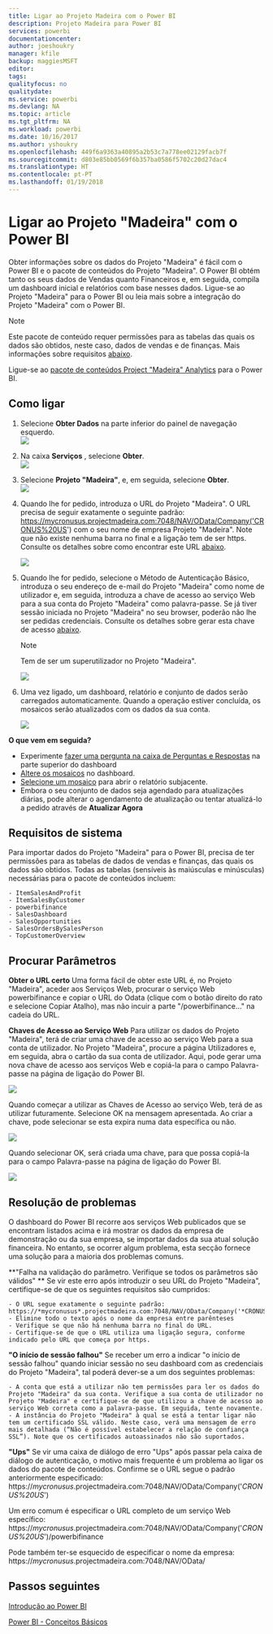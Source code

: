```yaml
---
title: Ligar ao Projeto Madeira com o Power BI
description: Projeto Madeira para Power BI
services: powerbi
documentationcenter: 
author: joeshoukry
manager: kfile
backup: maggiesMSFT
editor: 
tags: 
qualityfocus: no
qualitydate: 
ms.service: powerbi
ms.devlang: NA
ms.topic: article
ms.tgt_pltfrm: NA
ms.workload: powerbi
ms.date: 10/16/2017
ms.author: yshoukry
ms.openlocfilehash: 449f6a9363a40895a2b53c7a778ee02129facb7f
ms.sourcegitcommit: d803e85bb0569f6b357ba0586f5702c20d27dac4
ms.translationtype: HT
ms.contentlocale: pt-PT
ms.lasthandoff: 01/19/2018
---
```

# <a name="connect-to-project-madeira-with-power-bi"></a>Ligar ao Projeto "Madeira" com o Power BI
Obter informações sobre os dados do Projeto "Madeira" é fácil com o Power BI e o pacote de conteúdos do Projeto "Madeira". O Power BI obtém tanto os seus dados de Vendas quanto Financeiros e, em seguida, compila um dashboard inicial e relatórios com base nesses dados.
Ligue-se ao Projeto "Madeira" para o Power BI ou leia mais sobre a integração do Projeto "Madeira" com o Power BI.

>[!NOTE]
>Este pacote de conteúdo requer permissões para as tabelas das quais os dados são obtidos, neste caso, dados de vendas e de finanças. Mais informações sobre requisitos [abaixo](#Requirements).

Ligue-se ao [pacote de conteúdos Project "Madeira" Analytics](https://app.powerbi.com/getdata/services/project-madeira) para o Power BI.

## <a name="how-to-connect"></a>Como ligar
1. Selecione **Obter Dados** na parte inferior do painel de navegação esquerdo.  
    ![](media/service-connect-to-project-madeira/getdata.png)
2. Na caixa **Serviços** , selecione **Obter**.  
    ![](media/service-connect-to-project-madeira/services.png)
3. Selecione **Projeto "Madeira"**, e, em seguida, selecione **Obter**.  
    ![](media/service-connect-to-project-madeira/projectmadeira.png)
4. Quando lhe for pedido, introduza o URL do Projeto "Madeira". O URL precisa de seguir exatamente o seguinte padrão: https://mycronusus.projectmadeira.com:7048/NAV/OData/Company('CRONUS%20US') com o seu nome de empresa Projeto "Madeira". Note que não existe nenhuma barra no final e a ligação tem de ser https. Consulte os detalhes sobre como encontrar este URL [abaixo](#FindingParams).  
   
    ![](media/service-connect-to-project-madeira/params.png)
5. Quando lhe for pedido, selecione o Método de Autenticação Básico, introduza o seu endereço de e-mail do Projeto "Madeira" como nome de utilizador e, em seguida, introduza a chave de acesso ao serviço Web para a sua conta do Projeto "Madeira" como palavra-passe. Se já tiver sessão iniciada no Projeto "Madeira" no seu browser, poderão não lhe ser pedidas credenciais. Consulte os detalhes sobre gerar esta chave de acesso [abaixo](#FindingParams).  
   
    >[!NOTE]
    >Tem de ser um superutilizador no Projeto "Madeira".
   
    ![](media/service-connect-to-project-madeira/creds.png)
6. Uma vez ligado, um dashboard, relatório e conjunto de dados serão carregados automaticamente. Quando a operação estiver concluída, os mosaicos serão atualizados com os dados da sua conta.  
   
    ![](media/service-connect-to-project-madeira/dashboard.png)

**O que vem em seguida?**

* Experimente [fazer uma pergunta na caixa de Perguntas e Respostas](power-bi-q-and-a.md) na parte superior do dashboard
* [Altere os mosaicos](service-dashboard-edit-tile.md) no dashboard.
* [Selecione um mosaico](service-dashboard-tiles.md) para abrir o relatório subjacente.
* Embora o seu conjunto de dados seja agendado para atualizações diárias, pode alterar o agendamento de atualização ou tentar atualizá-lo a pedido através de **Atualizar Agora**

<a name="Requirements"></a>

## <a name="system-requirements"></a>Requisitos de sistema
Para importar dados do Projeto "Madeira" para o Power BI, precisa de ter permissões para as tabelas de dados de vendas e finanças, das quais os dados são obtidos. Todas as tabelas (sensíveis às maiúsculas e minúsculas) necessárias para o pacote de conteúdos incluem:  

    - ItemSalesAndProfit  
    - ItemSalesByCustomer  
    - powerbifinance  
    - SalesDashboard  
    - SalesOpportunities  
    - SalesOrdersBySalesPerson  
    - TopCustomerOverview  

<a name="FindingParams"></a>

## <a name="finding-parameters"></a>Procurar Parâmetros
**Obter o URL certo** Uma forma fácil de obter este URL é, no Projeto "Madeira", aceder aos Serviços Web, procurar o serviço Web powerbifinance e copiar o URL do Odata (clique com o botão direito do rato e selecione Copiar Atalho), mas não incuir a parte "/powerbifinance…" na cadeia do URL.

**Chaves de Acesso ao Serviço Web** Para utilizar os dados do Projeto "Madeira", terá de criar uma chave de acesso ao serviço Web para a sua conta de utilizador. No Projeto "Madeira", procure a página Utilizadores e, em seguida, abra o cartão da sua conta de utilizador. Aqui, pode gerar uma nova chave de acesso aos serviços Web e copiá-la para o campo Palavra-passe na página de ligação do Power BI.

![](media/service-connect-to-project-madeira/accesskey.png)

Quando começar a utilizar as Chaves de Acesso ao serviço Web, terá de as utilizar futuramente. Selecione OK na mensagem apresentada.
Ao criar a chave, pode selecionar se esta expira numa data específica ou não.

![](media/service-connect-to-project-madeira/accesskey2.png)

Quando selecionar OK, será criada uma chave, para que possa copiá-la para o campo Palavra-passe na página de ligação do Power BI.

![](media/service-connect-to-project-madeira/accesskey3.png)

## <a name="troubleshooting"></a>Resolução de problemas
O dashboard do Power BI recorre aos serviços Web publicados que se encontram listados acima e irá mostrar os dados da empresa de demonstração ou da sua empresa, se importar dados da sua atual solução financeira. No entanto, se ocorrer algum problema, esta secção fornece uma solução para a maioria dos problemas comuns.

**"Falha na validação do parâmetro. Verifique se todos os parâmetros são válidos" ** Se vir este erro após introduzir o seu URL do Projeto "Madeira", certifique-se de que os seguintes requisitos são cumpridos:  

    - O URL segue exatamente o seguinte padrão: https://*mycronusus*.projectmadeira.com:7048/NAV/OData/Company('*CRONUS%20US*')  
    - Elimine todo o texto após o nome da empresa entre parênteses  
    - Verifique se que não há nenhuma barra no final do URL.  
    - Certifique-se de que o URL utiliza uma ligação segura, conforme indicado pelo URL que começa por https.  

**"O início de sessão falhou"** Se receber um erro a indicar "o início de sessão falhou" quando iniciar sessão no seu dashboard com as credenciais do Projeto "Madeira", tal poderá dever-se a um dos seguintes problemas:  

    - A conta que está a utilizar não tem permissões para ler os dados do Projeto "Madeira" da sua conta. Verifique a sua conta de utilizador no Projeto "Madeira" e certifique-se de que utilizou a chave de acesso ao serviço Web correta como a palavra-passe. Em seguida, tente novamente.  
    - A instância do Projeto "Madeira" à qual se está a tentar ligar não tem um certificado SSL válido. Neste caso, verá uma mensagem de erro mais detalhada (“Não é possível estabelecer a relação de confiança SSL”). Note que os certificados autoassinados não são suportados.  

**"Ups"** Se vir uma caixa de diálogo de erro "Ups" após passar pela caixa de diálogo de autenticação, o motivo mais frequente é um problema ao ligar os dados do pacote de conteúdos. Confirme se o URL segue o padrão anteriormente especificado:  
    https://*mycronusus*.projectmadeira.com:7048/NAV/OData/Company('*CRONUS%20US*')

Um erro comum é especificar o URL completo de um serviço Web específico:  
    https://*mycronusus*.projectmadeira.com:7048/NAV/OData/Company('*CRONUS%20US*')/powerbifinance

Pode também ter-se esquecido de especificar o nome da empresa:   
    https://*mycronusus*.projectmadeira.com:7048/NAV/OData/

## <a name="next-steps"></a>Passos seguintes
[Introdução ao Power BI](service-get-started.md)

[Power BI - Conceitos Básicos](service-basic-concepts.md)

